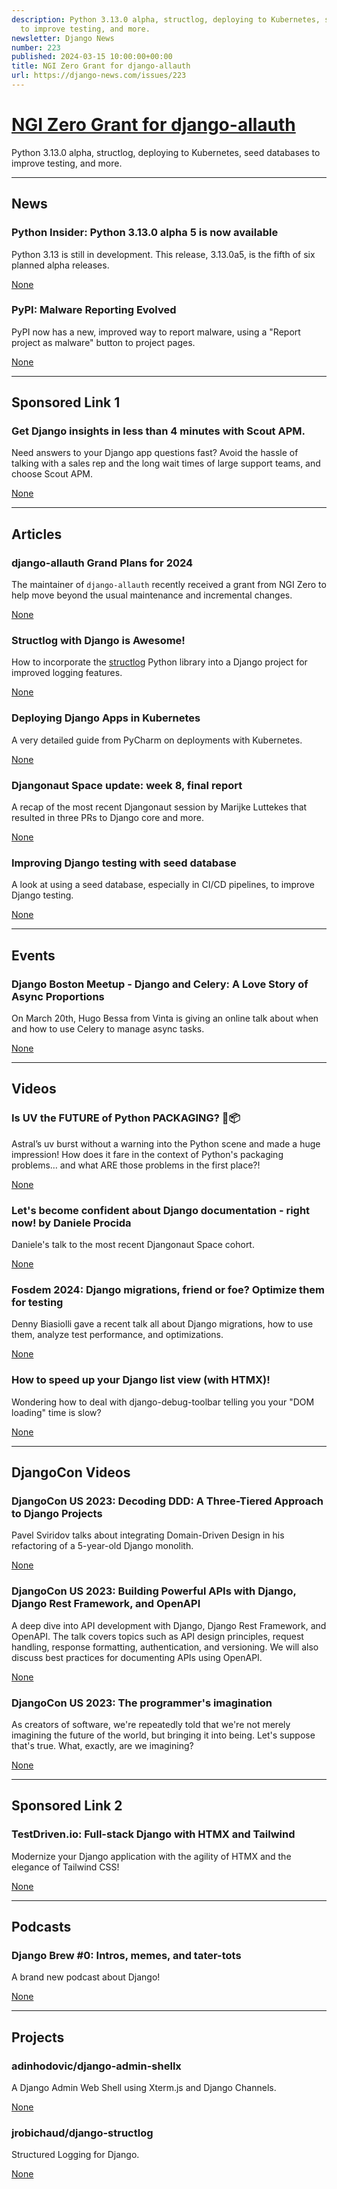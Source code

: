 ```yaml
---
description: Python 3.13.0 alpha, structlog, deploying to Kubernetes, seed databases
  to improve testing, and more.
newsletter: Django News
number: 223
published: 2024-03-15 10:00:00+00:00
title: NGI Zero Grant for django-allauth
url: https://django-news.com/issues/223
---
```


# [NGI Zero Grant for django-allauth](https://django-news.com/issues/223)

Python 3.13.0 alpha, structlog, deploying to Kubernetes, seed databases to improve testing, and more.

  ----

  ## News

  ### Python Insider: Python 3.13.0 alpha 5 is now available

  <p>Python 3.13 is still in development. This release, 3.13.0a5, is the fifth of six planned alpha releases.</p>

  [None](None)

  ### PyPI: Malware Reporting Evolved

  <p>PyPI now has a new, improved way to report malware, using a "Report project as malware" button to project pages.</p>

  [None](None)

  ----

  ## Sponsored Link 1

  ### Get Django insights in less than 4 minutes with Scout APM.

  <p>Need answers to your Django app questions fast? Avoid the hassle of talking with a sales rep and the long wait times of large support teams, and choose Scout APM.</p>

  [None](None)

  ----

  ## Articles

  ### django-allauth Grand Plans for 2024

  <p>The maintainer of <code>django-allauth</code> recently received a grant from NGI Zero to help move beyond the usual maintenance and incremental changes.</p>

  [None](None)

  ### Structlog with Django is Awesome!

  <p>How to incorporate the <a href="https://cur.at/6WOhry9">structlog</a> Python library into a Django project for improved logging features.</p>

  [None](None)

  ### Deploying Django Apps in Kubernetes

  <p>A very detailed guide from PyCharm on deployments with Kubernetes.</p>

  [None](None)

  ### Djangonaut Space update: week 8, final report

  <p>A recap of the most recent Djangonaut session by Marijke Luttekes that resulted in three PRs to Django core and more.</p>

  [None](None)

  ### Improving Django testing with seed database

  <p>A look at using a seed database, especially in CI/CD pipelines, to improve Django testing.</p>

  [None](None)

  ----

  ## Events

  ### Django Boston Meetup - Django and Celery: A Love Story of Async Proportions

  <p>On March 20th, Hugo Bessa from Vinta is giving an online talk about when and how to use Celery to manage async tasks.</p>

  [None](None)

  ----

  ## Videos

  ### Is UV the FUTURE of Python PACKAGING? 🐍📦

  <p>Astral’s uv burst without a warning into the Python scene and made a huge impression! How does it fare in the context of Python's packaging problems… and what ARE those problems in the first place?!</p>

  [None](None)

  ### Let's become confident about Django documentation - right now! by Daniele Procida

  <p>Daniele's talk to the most recent Djangonaut Space cohort.</p>

  [None](None)

  ### Fosdem 2024: Django migrations, friend or foe? Optimize them for testing

  <p>Denny Biasiolli gave a recent talk all about Django migrations, how to use them, analyze test performance, and optimizations.</p>

  [None](None)

  ### How to speed up your Django list view (with HTMX)!

  <p>Wondering how to deal with django-debug-toolbar telling you your "DOM loading" time is slow?</p>

  [None](None)

  ----

  ## DjangoCon Videos

  ### DjangoCon US 2023: Decoding DDD: A Three-Tiered Approach to Django Projects

  <p>Pavel Sviridov talks about integrating Domain-Driven Design in his refactoring of a 5-year-old Django monolith.</p>

  [None](None)

  ### DjangoCon US 2023: Building Powerful APIs with Django, Django Rest Framework, and OpenAPI

  <p>A deep dive into API development with Django, Django Rest Framework, and OpenAPI. The talk covers topics such as API design principles, request handling, response formatting, authentication, and versioning. We will also discuss best practices for documenting APIs using OpenAPI.</p>

  [None](None)

  ### DjangoCon US 2023: The programmer's imagination

  <p>As creators of software, we're repeatedly told that we're not merely imagining the future of the world, but bringing it into being. Let's suppose that's true. What, exactly, are we imagining?</p>

  [None](None)

  ----

  ## Sponsored Link 2

  ### TestDriven.io: Full-stack Django with HTMX and Tailwind

  <p>Modernize your Django application with the agility of HTMX and the elegance of Tailwind CSS!</p>

  [None](None)

  ----

  ## Podcasts

  ### Django Brew #0: Intros, memes, and tater-tots

  <p>A brand new podcast about Django!</p>

  [None](None)

  ----

  ## Projects

  ### adinhodovic/django-admin-shellx

  <p>A Django Admin Web Shell using Xterm.js and Django Channels.</p>

  [None](None)

  ### jrobichaud/django-structlog

  <p>Structured Logging for Django.</p>

  [None](None)